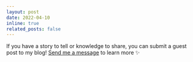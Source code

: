 ```yaml
---
layout: post
date: 2022-04-10
inline: true
related_posts: false
---
```


If you have a story to tell or knowledge to share, you can submit a guest post to my blog! [Send me a message](https://www.instagram.com/dnr_pra/) to learn more :sparkles:
